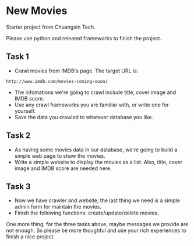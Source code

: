 # New Movies
Starter project from Chuangxin Tech.

Please use python and releated frameworks to finish the project. 


## Task 1
- Crawl movies from IMDB's page. The target URL is:
``` 
http://www.imdb.com/movies-coming-soon/ 
```
- The infomations we're going to crawl include title, cover image and IMDB score. 
- Use any crawl frameworks you are familiar with, or write one for yourself.
-  Save the data you crawled to whatever database you like.


## Task 2
- As having some movies data in our database, we're going to build a simple web page to show the movies.
- Write a simple website to display the movies as a list. Also, title, cover image and IMDB score are needed here.


## Task 3
- Now we have crawler and website, the last thing we need is a simple admin form for maintain the movies.
- Finish the following functions: create/update/delete movies. 


One more thing, for the three tasks above, maybe  messages we provide are not enough. So please be more thoughful and use your rich experiences to finish a nice project.

